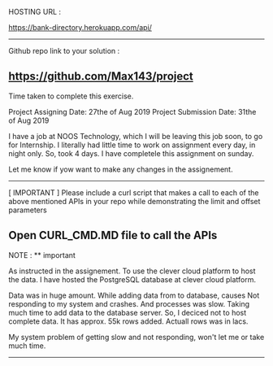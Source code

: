 HOSTING URL :  

https://bank-directory.herokuapp.com/api/

-----------------------------------------------------------------------------------------------
Github repo link to your solution :

https://github.com/Max143/project
-----------------------------------------------------------------------------------------------
Time taken to complete this exercise.

Project Assigning Date: 27the of Aug 2019
Project Submission Date: 31the of Aug 2019

I have a job at NOOS Technology, which I will be leaving this job soon, to go for Internship. 
I literally  had little time to work on assignment every day, in night only. So, took 4 days.
I have completele this assignment on sunday. 

Let me know if yow want to make any changes in the assignement.

-----------------------------------------------------------------------------------------------
[ IMPORTANT ] Please include a curl script that makes a call to each of the above mentioned APIs in your repo while demonstrating the limit and offset parameters

Open CURL_CMD.MD file to call the APIs
-------------------------------------------------------------------------------------------------


NOTE : ** important

As instructed in the assignement. To use the clever cloud platform to host the data. 
I have hosted the PostgreSQL database at clever cloud platform.

Data was in huge amount. While adding data from to database, causes Not responding to my system and crashes.
And processes was slow. Taking much time to add data to the database server. 
So, I deciced not to host complete data. It has approx. 55k rows added. Actuall rows was in lacs. 

My system problem of getting slow and not responding, won't let me or take much time.

-----------------------------------------------------------------------------------------------------
